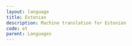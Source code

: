 ```yaml
---
layout: language
title: Estonian
description: Machine translation for Estonian
code: et
parent: Languages
---
```

